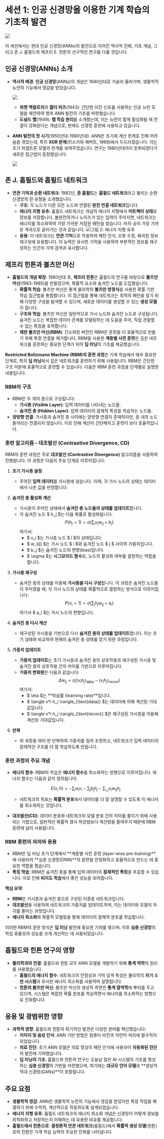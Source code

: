 # 세션 1: 인공 신경망을 이용한 기계 학습의 기초적 발견

![](figs/fig1_fy_24_svartvit.jpeg)

이 세션에서는 현대 인공 신경망(ANNs)의 발전으로 이어진 역사적 진화, 기초 개념, 그리고 존 J. 홉필드와 제프리 E. 힌튼의 선구적인 연구를 다룰 것입니다.

## 인공 신경망(ANNs) 소개

- **역사적 배경**: **인공 신경망**(ANNs)의 개념은 1940년대로 거슬러 올라가며, 생물학적 뉴런의 기능에서 영감을 받았습니다.

  ![](figs/fig2_fy_en_24.jpeg)

  - **워렌 맥컬로치**와 **월터 피츠**(1943): 간단한 이진 신호를 사용하는 인공 뉴런 모델을 제안하여 향후 ANN 발전의 기초를 마련했습니다.
  - **도널드 헵**(1949): **헵 학습 원리**를 소개했는데, 이는 뉴런이 함께 활성화될 때 연결이 강화된다는 개념으로, 현재도 신경망 훈련에 사용되고 있습니다.

- **ANN 발전의 첫 시기**(1950년대-1980년대): ANN은 초기에 계산 한계로 인해 어려움을 겪었는데, 특히 **XOR 문제**(민스키와 패퍼트, 1969)에서 두드러졌습니다. 이는 초기 퍼셉트론 모델의 한계를 보여주었습니다. 연구는 1980년대까지 둔화되었다가 새로운 접근법이 등장했습니다.

  ![](figs/fig4_fy_en_24.jpeg)

## 존 J. 홉필드와 홉필드 네트워크

- **연관 기억과 순환 네트워크**: 1982년, **존 홉필드**는 **홉필드 네트워크**라고 불리는 순환 신경망의 한 유형을 소개했습니다.
  - **구조**: 각 노드가 다른 모든 노드와 연결된 **완전 연결 네트워크**입니다.
  - **에너지 지형 유추**: 홉필드 네트워크는 개념적 에너지 지형에서 **어트랙터 상태**로 정보를 저장합니다. 불완전하거나 노이즈가 있는 입력이 주어지면, 네트워크는 에너지를 최소화하여 가장 가까운 저장된 패턴을 찾습니다. 마치 공이 가장 가까운 계곡으로 굴러가는 것과 같습니다.
    ![그림 2: 에너지 지형 유추](figs/fig3_fy_en_24.jpeg)
  - **응용**: 이 네트워크는 **연관 기억**으로 작용하여 패턴 인식, 오류 수정, 왜곡된 정보 재구성에 유용합니다. 이 능력은 유사한 기억을 사용하여 부분적인 정보를 재구성하는 인간의 기억 검색과 유사합니다.

## 제프리 힌튼과 볼츠만 머신

- **홉필드의 개념 확장**: 1980년대 초, **제프리 힌튼**은 홉필드의 연구를 바탕으로 **볼츠만 머신**(1983-1985)을 만들었으며, 확률적 요소와 숨겨진 노드를 도입했습니다.
  - **확률적 학습**: 볼츠만 머신은 통계 물리학의 **볼츠만 방정식**을 사용한 확률 기반 학습 접근법을 통합합니다. 이 접근법을 통해 네트워크는 최적의 패턴을 찾기 위해 다양한 구성을 탐색할 수 있으며, 새로운 데이터를 생성할 수 있는 **생성 모델**이 됩니다.
  - **구조와 학습**: 볼츠만 머신은 일반적으로 가시 노드와 숨겨진 노드로 구성됩니다. 숨겨진 노드는 복잡한 데이터 관계를 모델링하는 데 도움을 주어, 직접 관찰할 수 없는 특징을 포착합니다.
  - **제한 볼츠만 머신(RBM)**: 간소화된 버전인 RBM은 훈련을 더 효율적으로 만들기 위해 특정 연결을 제거합니다. RBM을 사용한 **계층별 사전 훈련**은 깊은 네트워크를 훈련하는 중요한 단계가 되어 **딥 러닝**의 기초를 제공했습니다.

**Restricted Boltzmann Machine (RBM)의 훈련 과정**은 기계 학습에서 매우 중요한 단계로, 특히 **딥 러닝**에서 깊은 네트워크를 훈련하기 위해 사용됩니다. RBM은 간단한 구조 덕분에 효율적으로 훈련할 수 있습니다. 다음은 RBM 훈련 과정을 단계별로 설명한 내용입니다.

### **RBM의 구조**

- RBM은 두 개의 층으로 구성됩니다:
  - **가시층 (Visible Layer)**: 입력 데이터를 나타내는 노드들.
  - **숨겨진 층 (Hidden Layer)**: 입력 데이터의 잠재적 특성을 학습하는 노드들.
- **양방향 연결**: 가시층과 숨겨진 층 사이에는 양방향 연결이 존재하지만, 층 내의 노드들끼리는 연결되지 않습니다. 이로 인해 계산이 간단해지고 훈련이 보다 효율적입니다.

### **훈련 알고리즘 - 대조발산 (Contrastive Divergence, CD)**

RBM의 훈련 과정은 주로 **대조발산 (Contrastive Divergence)** 알고리즘을 사용하여 진행됩니다. 이 과정은 다음의 주요 단계로 이루어집니다:

1. **초기 가시층 설정**

   - 주어진 **입력 데이터**를 가시층에 넣습니다. 이때, 각 가시 노드의 상태는 데이터에서 나온 값을 반영합니다.

2. **숨겨진 층 활성화 계산**

   - 가시층이 주어진 상태에서 **숨겨진 층 노드들의 상태를 업데이트**합니다.
   - 각 숨겨진 노드 $ h_j $는 다음 확률로 활성화됩니다:
     $$
     P(h_j = 1) = \sigma\left(\sum_i v_i w_{ij} + b_j\right)
     $$
     여기서:
     - $ v_i $는 가시층 노드 $ i $의 상태입니다.
     - $ w\_{ij} $는 가시 노드 $ i $와 숨겨진 노드 $ j $ 사이의 가중치입니다.
     - $ b_j $는 숨겨진 노드의 편향(bias)입니다.
     - $ \sigma $는 **시그모이드 함수**로, 노드의 활성화 여부를 결정하는 역할을 합니다.

3. **가시층 재구성**

   - 숨겨진 층의 상태를 이용해 **가시층을 다시 구성**합니다. 이 과정은 숨겨진 노드들이 주어졌을 때, 각 가시 노드의 상태를 확률적으로 결정하는 방식으로 이루어집니다:
     $$
     P(v_i = 1) = \sigma\left(\sum_j h_j w_{ij} + a_i\right)
     $$
     여기서 $ a_i $는 가시 노드의 편향입니다.

4. **숨겨진 층 다시 계산**

   - 재구성된 가시층을 기반으로 다시 **숨겨진 층의 상태를 업데이트**합니다. 이는 초기 상태와 비교하여 현재의 숨겨진 층 상태를 얻기 위한 과정입니다.

5. **가중치 업데이트**

   - **가중치 업데이트**는 초기 가시층과 숨겨진 층의 상호작용과 재구성된 가시층 및 숨겨진 층의 상호작용 간의 차이를 기반으로 이루어집니다.
   - **가중치 변화량**은 다음과 같습니다:
     $$
     \Delta w_{ij} = \eta \left( \langle v_i h_j \rangle_{\text{data}} - \langle v_i h_j \rangle_{\text{recon}} \right)
     $$
     여기서:
     - $ \eta $는 **학습률 (learning rate)**입니다.
     - $ \langle v*i h_j \rangle_{\text{data}} $는 데이터에 의해 계산된 기대값입니다.
     - $ \langle v*i h_j \rangle_{\text{recon}} $은 재구성된 가시층을 이용해 계산된 기대값입니다.

6. **반복**
   - 위 과정을 여러 번 반복하여 가중치를 점차 조정하고, 네트워크가 입력 데이터의 잠재적인 구조를 더 잘 학습하도록 만듭니다.

### **훈련 과정의 주요 개념**

- **에너지 함수**: RBM의 학습은 **에너지 함수**를 최소화하는 방향으로 이루어집니다. 에너지 함수는 다음과 같이 정의됩니다:

  $$
  E(v, h) = -\sum_i a_i v_i - \sum_j b_j h_j - \sum_{i,j} v_i w_{ij} h_j
  $$

  - 네트워크의 목표는 **확률적 분포**에서 데이터를 더 잘 설명할 수 있도록 이 에너지를 최소화하는 것입니다.

- **대조발산(CD)**: 데이터 분포와 네트워크의 모델 분포 간의 차이를 줄이기 위해 사용되는 기법으로, 일반적인 확률적 경사 하강법보다 계산량을 줄여주기 때문에 RBM 훈련에 널리 사용됩니다.

### **RBM 훈련의 의의와 응용**

- RBM은 딥 러닝 초기 단계에서 **계층별 사전 훈련 (layer-wise pre-training)**에 사용되어 **심층 신경망(DNN)**의 훈련을 안정화하고 효율적으로 만드는 데 중요한 역할을 했습니다.
- **특징 학습**: RBM은 숨겨진 층을 통해 입력 데이터의 **잠재적인 특징**을 추출할 수 있습니다. 이로 인해 **비지도 학습**에서 좋은 성능을 보여줍니다.

**핵심 요약**:

- **RBM**은 가시층과 숨겨진 층으로 구성된 이중층 네트워크입니다.
- **대조발산**을 사용하여 네트워크의 가중치를 업데이트하며, 이는 데이터와 모델의 차이를 줄이는 과정입니다.
- **에너지 최소화**와 확률적 모델링을 통해 데이터의 잠재적 분포를 학습합니다.

이러한 RBM의 훈련 방식은 **딥 러닝** 발전에 중요한 기여를 했으며, 이후 **심층 신경망**의 학습 효율성과 성능을 크게 개선하는 데 사용되었습니다.

## 홉필드와 힌튼 연구의 영향

- **물리학과의 연결**: 홉필드와 힌튼 모두 ANN 모델을 개발하기 위해 **통계 역학**의 원리를 사용했습니다.
  - **홉필드의 에너지 함수**: 네트워크의 안정성과 기억 검색 특성은 물리학의 **자기 스핀 시스템**과 유사한 에너지 최소화를 사용하여 설명됩니다.
  - **힌튼의 볼츠만 머신**: 볼츠만 머신의 생성적 측면은 **통계 열역학**에 뿌리를 두고 있으며, 시스템은 복잡한 확률 분포를 학습하면서 에너지를 최소화하는 방향으로 진화합니다.

## 응용 및 광범위한 영향

- **과학적 영향**: 홉필드와 힌튼의 획기적인 발견은 다양한 분야를 혁신했습니다:
  - **이미지 및 음성 인식**: ANN 기반 방법은 컴퓨터 비전과 자연어 처리에 필수적이 되었습니다.
  - **의료 진단**: 초기 ANN 모델은 의료 영상의 패턴 인식에 사용되어 **자동화된 진단**의 발전에 기여했습니다.
  - **딥 러닝의 기초**: 홉필드와 힌튼의 연구는 오늘날 많은 AI 시스템의 기초를 형성하는 **심층 신경망**의 기반을 마련했으며, 여기에는 **대규모 언어 모델**과 **생성적 적대 신경망(GANs)**이 포함됩니다.

## 주요 요점

- **생물학적 영감**: ANN은 생물학적 뉴런의 기능에서 영감을 받았지만 특정 작업을 해결하기 위해 수학적, 계산적으로 작동하도록 설계되었습니다.
- **에너지 지형 유추**: 홉필드 네트워크의 에너지 최소화 개념은 신경망이 어떻게 정보를 최적화하고 저장하는지 이해하는 데 유용한 비유를 제공합니다.
- **홉필드에서 힌튼으로**: **결정론적 연관 네트워크**(홉필드)에서 **확률적 생성 모델**(힌튼)로의 전환은 기계 학습 능력의 주요한 진화를 나타냅니다.
